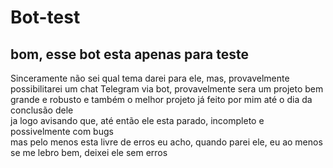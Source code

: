 # Bot-test 
## bom, esse bot esta apenas para teste
Sinceramente não sei qual tema darei para ele, mas, provavelmente possibilitarei um chat Telegram via bot, provavelmente sera um projeto bem grande e robusto e também o melhor projeto já feito por mim até o dia da conclusão dele</br>
ja logo avisando que, até então ele esta parado, incompleto e possivelmente com bugs</br>
mas pelo menos esta livre de erros eu acho, quando parei ele, eu ao menos se me lebro bem, deixei ele sem erros
